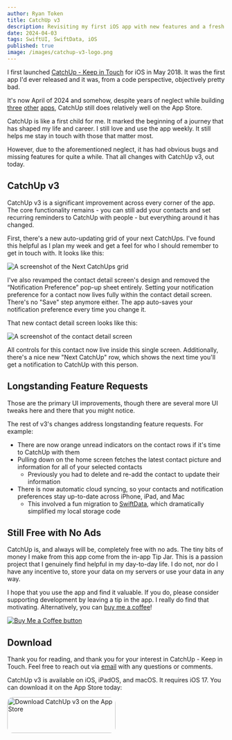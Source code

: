 ```yaml
---
author: Ryan Token
title: CatchUp v3
description: Revisiting my first iOS app with new features and a fresh UI.
date: 2024-04-03
tags: SwiftUI, SwiftData, iOS
published: true
image: /images/catchup-v3-logo.png
---
```


I first launched [CatchUp - Keep in Touch](https://apps.apple.com/us/app/catchup-keep-in-touch/id1358023550) for iOS in May 2018. It was the first app I'd ever released and it was, from a code perspective, objectively pretty bad.

It's now April of 2024 and somehow, despite years of neglect while building [three](https://apps.apple.com/us/app/hot-local-food/id1621818779) [other](https://apps.apple.com/us/app/outrank/id1588983785) [apps](https://apps.apple.com/us/app/chat-by-storyboard/id1662743814), CatchUp still does relatively well on the App Store.

CatchUp is like a first child for me. It marked the beginning of a journey that has shaped my life and career. I still love and use the app weekly. It still helps me stay in touch with those that matter most.

However, due to the aforementioned neglect, it has had obvious bugs and missing features for quite a while. That all changes with CatchUp v3, out today.

## CatchUp v3

CatchUp v3 is a significant improvement across every corner of the app. The core functionality remains - you can still add your contacts and set recurring reminders to CatchUp with people - but everything around it has changed.

First, there's a new auto-updating grid of your next CatchUps. I've found this helpful as I plan my week and get a feel for who I should remember to get in touch with. It looks like this:

![A screenshot of the Next CatchUps grid](/images/catchup-v3/next-catchups.jpeg)

I've also revamped the contact detail screen's design and removed the “Notification Preference” pop-up sheet entirely. Setting your notification preference for a contact now lives fully within the contact detail screen. There's no "Save" step anymore either. The app auto-saves your notification preference every time you change it.

That new contact detail screen looks like this:

![A screenshot of the contact detail screen](/images/catchup-v3/detail-screen.jpeg)

All controls for this contact now live inside this single screen. Additionally, there's a nice new "Next CatchUp" row, which shows the next time you'll get a notification to CatchUp with this person.

## Longstanding Feature Requests

Those are the primary UI improvements, though there are several more UI tweaks here and there that you might notice.

The rest of v3's changes address longstanding feature requests. For example:
* There are now orange unread indicators on the contact rows if it's time to CatchUp with them
* Pulling down on the home screen fetches the latest contact picture and information for all of your selected contacts
  * Previously you had to delete and re-add the contact to update their information
* There is now automatic cloud syncing, so your contacts and notification preferences stay up-to-date across iPhone, iPad, and Mac
  * This involved a fun migration to [SwiftData](https://developer.apple.com/documentation/swiftdata), which dramatically simplified my local storage code

## Still Free with No Ads

CatchUp is, and always will be, completely free with no ads. The tiny bits of money I make from this app come from the in-app Tip Jar. This is a passion project that I genuinely find helpful in my day-to-day life. I do not, nor do I have any incentive to, store your data on my servers or use your data in any way.

I hope that you use the app and find it valuable. If you do, please consider supporting development by leaving a tip in the app. I really do find that motivating. Alternatively, you can [buy me a coffee](https://www.buymeacoffee.com/ryantoken)!

<div class="flex items-stretch mb-8">
	<a href="https://www.buymeacoffee.com/ryantoken" class="w-2/3 xl:w-1/3 lg:w-1/3 max-w-xs" target="_blank" rel="noreferrer">
		<img src="/images/bmc-button.png" alt="Buy Me a Coffee button" loading="lazy" decoding="async" class="rounded-3xl" />
	</a>
</div>

## Download

Thank you for reading, and thank you for your interest in CatchUp - Keep in Touch. Feel free to reach out via [email](mailto:ryantoken13@gmail.com) with any questions or comments.

CatchUp v3 is available on iOS, iPadOS, and macOS. It requires iOS 17. You can download it on the App Store today:

<a href="https://apps.apple.com/us/app/catchup-keep-in-touch/id1358023550" style="display: inline-block; overflow: hidden; border-radius: 13px; width: 250px; height: 125px;"><img src="https://tools.applemediaservices.com/api/badges/download-on-the-app-store/black/en-us?size=250x83&amp;releaseDate=1526515200" alt="Download CatchUp v3 on the App Store" style="border-radius: 13px; width: 250px; height: 83px;"></a>
